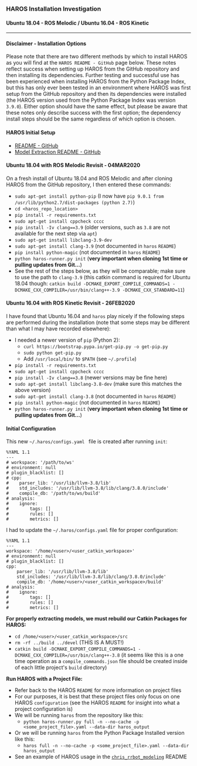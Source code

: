 ### HAROS Installation Investigation
#### Ubuntu 18.04 - ROS Melodic / Ubuntu 16.04 - ROS Kinetic

---

#### Disclaimer - Installation Options

Please note that there are two different methods by which to install HAROS as
you will find at the `HAROS README - GitHub` page below.
These notes reflect success when setting up HAROS from the GitHub repository
and then installing its dependencies.
Further testing and successful use has been experienced when installing HAROS
from the Python Package Index,
but this has only ever been tested in an environment where HAROS was first
setup from the GitHub repository and then its dependencies were installed
(the HAROS version used from the Python Package Index was version `3.9.0`).
Either option should have the same effect, but please be aware that these notes
only describe success with the first option; the dependency install steps
should be the same regardless of which option is chosen.


#### HAROS Initial Setup

- [README - GitHub](https://github.com/git-afsantos/haros/blob/master/README.md)
- [Model Extraction README - GitHub](https://github.com/git-afsantos/haros/blob/master/MODEL_EXTRACTION.md)


#### Ubuntu 18.04 with ROS Melodic Revisit - 04MAR2020

On a fresh install of Ubuntu 18.04 and ROS Melodic and after cloning
HAROS from the GitHub repository, I then entered these commands:

- `sudo apt-get install python-pip` (I now have `pip 9.0.1 from /usr/lib/python2.7/dist-packages (python 2.7)`)
- `cd <haros_repo_location>`
- `pip install -r requirements.txt`
- `sudo apt-get install cppcheck cccc`
- `pip install -Iv clang==3.9` (older versions, such as `3.8` are not available for the next step via `apt`)
- `sudo apt-get install libclang-3.9-dev`
- `sudo apt-get install clang-3.9` (not documented in `haros` `README`)
- `pip install python-magic` (not documented in `haros` `README`)
- `python haros-runner.py init` (**very important when cloning 1st time or pulling updates from Git...**)
- See the rest of the steps below, as they will be comparable; make sure to use the path to
  `clang-3.9` (this catkin command is required for Ubuntu 18.04 though:
  `catkin build -DCMAKE_EXPORT_COMPILE_COMMANDS=1 -DCMAKE_CXX_COMPILER=/usr/bin/clang++-3.9 -DCMAKE_CXX_STANDARD=11`)


#### Ubuntu 16.04 with ROS Kinetic Revisit - 26FEB2020

I have found that Ubuntu 16.04 and `haros` play nicely if the following steps are
performed during the installation (note that some steps may be different than what
I may have recorded elsewhere):
- I needed a newer version of `pip` (Python 2):
  - `curl https://bootstrap.pypa.io/get-pip.py -o get-pip.py`
  - `sudo python get-pip.py`
  -  Add `/usr/local/bin/` to `$PATH` (see `~/.profile`)
- `pip install -r requirements.txt`
- `sudo apt-get install cppcheck cccc`
- `pip install -Iv clang==3.8` (newer versions may be fine here)
- `sudo apt-get install libclang-3.8-dev` (make sure this matches the above version)
- `sudo apt-get install clang-3.8` (not documented in `haros` `README`)
- `pip install python-magic` (not documented in `haros` `README`)
- `python haros-runner.py init` (**very important when cloning 1st time or pulling updates from Git...**)


#### Initial Configuration

This new `~/.haros/configs.yaml ` file is created after running `init`:
  ```
  %YAML 1.1
  ---
  # workspace: '/path/to/ws'
  # environment: null
  # plugin_blacklist: []
  # cpp:
  #    parser_lib: '/usr/lib/llvm-3.8/lib'
  #    std_includes: '/usr/lib/llvm-3.8/lib/clang/3.8.0/include'
  #    compile_db: '/path/to/ws/build'
  # analysis:
  #    ignore:
  #        tags: []
  #        rules: []
  #        metrics: []
  ```

I had to update the `~/.haros/configs.yaml` file for proper configuration:
  ```
  %YAML 1.1
  ---
  workspace: '/home/<user>/<user_catkin_workspace>'
  # environment: null
  # plugin_blacklist: []
  cpp:
      parser_lib: '/usr/lib/llvm-3.8/lib'
      std_includes: '/usr/lib/llvm-3.8/lib/clang/3.8.0/include'
      compile_db: '/home/<user>/<user_catkin_workspace>/build'
  # analysis:
  #    ignore:
  #        tags: []
  #        rules: []
  #        metrics: []
  ```

**For properly extracting models, we must rebuild our Catkin Packages for HAROS:**
- `cd /home/<user>/<user_catkin_workspace>/src`
- `rm -rf ../build ../devel` (THIS IS A MUST!)
- `catkin build -DCMAKE_EXPORT_COMPILE_COMMANDS=1 -DCMAKE_CXX_COMPILER=/usr/bin/clang++-3.8`
  (it seems like this is a one time operation as a `compile_commands.json` file should be
  created inside of each little project's `build` directory)

**Run HAROS with a Project File:**
- Refer back to the HAROS `README` for more information on project files
- For our purposes, it is best that these project files only focus on one HAROS `configuration`
  (see the HAROS `README` for insight into what a project configuration is)
- We will be running `haros` from the repository like this:
  - `python haros-runner.py full -n --no-cache -p <some_project_file>.yaml --data-dir haros_output`
- Or we will be running `haros` from the Python Package Installed version like this:
  - `haros full -n --no-cache -p <some_project_file>.yaml --data-dir haros_output`
- See an example of HAROS usage in the [`chris_rrbot_modeling`](../../chris_rrbot_modeling) README
